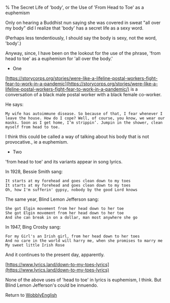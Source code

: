 % The Secret Life of 'body', or the Use of 'From Head to Toe' as a euphemism

Only on hearing a Buddhist nun saying she was covered in sweat "all over my body" did I realize that 'body' has a secret life as a sexy word.

(Perhaps less tendentiously, I should say the body is sexy, not the word, 'body'.)

Anyway, since, I have been on the lookout for the use of the phrase, 'from head to toe' as a euphemism for 'all over the body.'

* One

[https://storycorps.org/stories/were-like-a-lifeline-postal-workers-fight-fear-to-work-in-a-pandemic](https://storycorps.org/stories/were-like-a-lifeline-postal-workers-fight-fear-to-work-in-a-pandemic/) is a conversation of a black male postal worker with a black female co-worker.

He says: 

	My wife has autoimmune disease. So because of that, I fear whenever I leave the house. How do I cope? Well, of course, you know, we wear our masks. Soon as I get home, I’m strippin’. Jumpin in the shower, clean myself from head to toe.

I think this could be called a way of talking about his body that is not provocative., ie a euphemism.

* Two

'from head to toe' and its variants appear in song lyrics.

In 1928, Bessie Smith sang:

	It starts at my forehead and goes clean down to my toes
	It starts at my forehead and goes clean down to my toes
	Oh, how I'm sufferin' gypsy, nobody by the good Lord knows

The same year, Blind Lemon Jefferson sang:

	She got Elgin movement from her head down to her toe
	She got Elgin movement from her head down to her toe
	And she can break in on a dollar, man most anywhere she go

In 1947, Bing Crosby sang:

	For my Girl's an Irish girl, from her head down to her toes
	And no care in the world will harry me, when she promises to marry me
	My sweet little Irish Rose

And it continues to the present day, apparently.

[https://www.lyrics.land/down-to-my-toes-lyrics](https://www.lyrics.land/down-to-my-toes-lyrics)

None of the above uses of 'head to toe' in lyrics is euphemism, I think. But Blind Lemon Jefferson's could be innuendo.

Return to [WobblyEnglish](WobblyEnglish.html)
